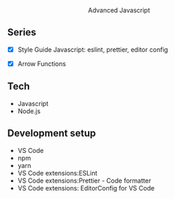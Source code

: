 
<p align="center">
 Advanced Javascript
</p>


## Series 

- [x] Style Guide Javascript: eslint, prettier, editor config
- [x] Arrow Functions


## Tech

- Javascript
- Node.js


## Development setup


- VS Code
- npm
- yarn
- VS Code extensions:ESLint
- VS Code extensions:Prettier - Code formatter
- VS Code extensions: EditorConfig for VS Code
